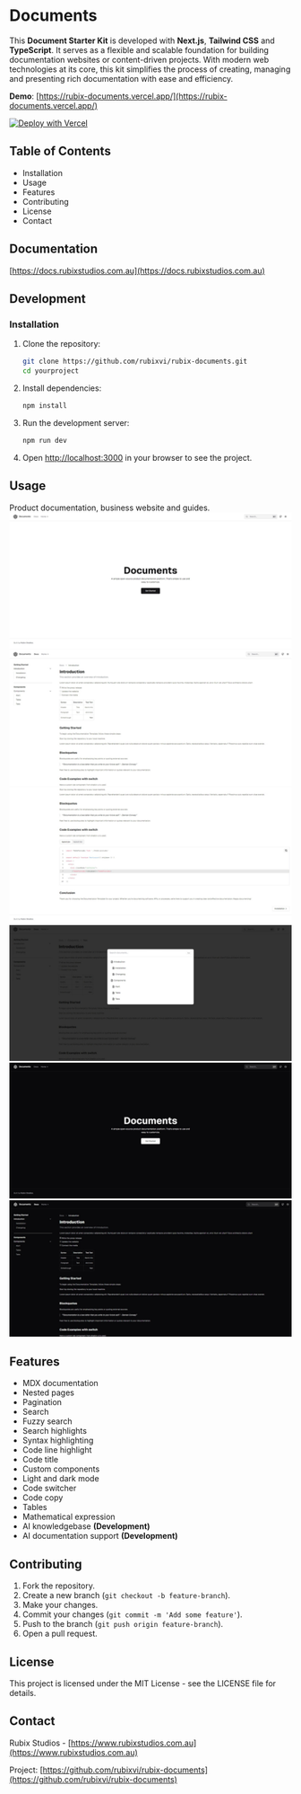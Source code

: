 # Documents

This **Document Starter Kit** is developed with **Next.js**, **Tailwind CSS** and **TypeScript**. It serves as a flexible and scalable foundation for building documentation websites or content-driven projects. With modern web technologies at its core, this kit simplifies the process of creating, managing and presenting rich documentation with ease and efficiency.

**Demo**: [https://rubix-documents.vercel.app/](https://rubix-documents.vercel.app/)

[![Deploy with Vercel](https://vercel.com/button)](https://vercel.com/new/clone?repository-url=https%3A%2F%2Fgithub.com%2Frubixvi%2Frubix-documents&project-name=my-documents&repository-name=my-documents&demo-title=Documents&demo-description=This%20Document%20Starter%20Kit%20is%20developed%20with%20Next.js%2C%20Tailwind%20CSS%20and%20TypeScript.%20It%20serves%20as%20a%20flexible%20and%20scalable%20foundation%20for%20building%20documentation%20websites%20or%20content-driven%20projects.&demo-url=https%3A%2F%2Frubix-documents.vercel.app%2F&demo-image=https%3A%2F%2Fgithub.com%2Frubixvi%2Frubix-documents%2Fblob%2Fmain%2Fpublic%2Fscreens%2Fscreen-1.png)

## Table of Contents

- Installation
- Usage
- Features
- Contributing
- License
- Contact

## Documentation

[https://docs.rubixstudios.com.au](https://docs.rubixstudios.com.au)

## Development

### Installation

1. Clone the repository:

    ```bash
    git clone https://github.com/rubixvi/rubix-documents.git
    cd yourproject
    ```

2. Install dependencies:

    ```bash
    npm install
    ```

3. Run the development server:

    ```bash
    npm run dev
    ```

4. Open [http://localhost:3000](http://localhost:3000) in your browser to see the project.

## Usage

Product documentation, business website and guides.
![Main Screen](./public/screens/screen-1.png)
![Document Screen](./public/screens/screen-2.png)
![Document Footer](./public/screens/screen-3.png)
![Document Search](./public/screens/screen-4.png)
![Main Dark Screen](./public/screens/screen-5.png)
![Document Dark Screen](./public/screens/screen-6.png)

## Features

- MDX documentation
- Nested pages
- Pagination
- Search
- Fuzzy search
- Search highlights
- Syntax highlighting
- Code line highlight
- Code title
- Custom components
- Light and dark mode
- Code switcher
- Code copy
- Tables
- Mathematical expression
- AI knowledgebase **(Development)**
- AI documentation support **(Development)**

## Contributing

1. Fork the repository.
2. Create a new branch (`git checkout -b feature-branch`).
3. Make your changes.
4. Commit your changes (`git commit -m 'Add some feature'`).
5. Push to the branch (`git push origin feature-branch`).
6. Open a pull request.

## License

This project is licensed under the MIT License - see the LICENSE file for details.

## Contact

Rubix Studios - [https://www.rubixstudios.com.au](https://www.rubixstudios.com.au)

Project: [https://github.com/rubixvi/rubix-documents](https://github.com/rubixvi/rubix-documents)
